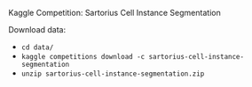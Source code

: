 Kaggle Competition: Sartorius Cell Instance Segmentation

Download data:
- `cd data/`
- `kaggle competitions download -c sartorius-cell-instance-segmentation`
- `unzip sartorius-cell-instance-segmentation.zip`

